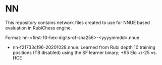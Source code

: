 # NN

This repository contains network files created to use for NNUE based evaluation in RubiChess engine.

Format: nn-\<first-10-hex-digits-of-sha256\>-\<yyyymmdd\>.nnue

 - nn-f21733c196-20201028.nnue:  Learned from Rubi depth 10 training positions (TB disabled) using the SF learner binary; +95 Elo +/-25 vs. HCE
